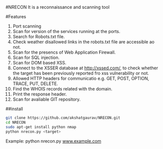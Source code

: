 

#NRECON
It is a reconnaissance and scanning tool 


#Features
1. Port scanning
2. Scan for version of the services running at the ports.
3. Search for Robots.txt file.
4. Check weather disallowed links in the robots.txt file are accessible ao not.
5. Scan for the presencs of Web Application Firewall.
6. Scan for SQL injection.
7. Scan for DOM based XSS.
8. Connect to the XSSER database at  http://xssed.com/, to check whether the target has been previously reported fro xss vulnerability or not.
9. Allowed HTTP headers for communicatio e.g. GET, POST, OPTION, TRACE, PUT, DELETE.
10. Find the WHOIS records related with the domain.
11. Print the response header.
12. Scan for avaliable GIT repository.


##install

```bash
git clone https://github.com/akshatgaurav/NRECON.git
cd NRECON
sudo apt-get install python nmap
python nrecon.py <target>
```
Example:  python nrecon.py www.example.com

